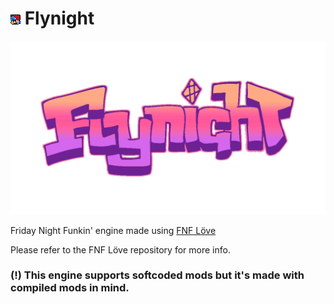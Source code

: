 # ![](art/icon.png) Flynight

![](art/funkin_logo.gif)

Friday Night Funkin' engine made using [FNF Löve](https://github.com/Stilic/FNF-LOVE)

Please refer to the FNF Löve repository for more info.

### (!) This engine supports softcoded mods but it's made with compiled mods in mind.